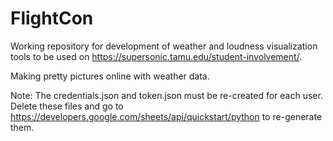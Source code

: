 # FlightCon
Working repository for development of weather and loudness visualization tools to be used on https://supersonic.tamu.edu/student-involvement/.

Making pretty pictures online with weather data.

Note:
The credentials.json and token.json must be re-created for each user. Delete these files and go to https://developers.google.com/sheets/api/quickstart/python to re-generate them.
